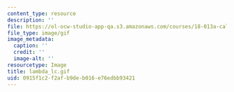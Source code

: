 ```yaml
---
content_type: resource
description: ''
file: https://ol-ocw-studio-app-qa.s3.amazonaws.com/courses/18-013a-calculus-with-applications-spring-2005/0915f1c2f2afb9deb016e76edbb93421_lambda_lc.gif
file_type: image/gif
image_metadata:
  caption: ''
  credit: ''
  image-alt: ''
resourcetype: Image
title: lambda_lc.gif
uid: 0915f1c2-f2af-b9de-b016-e76edbb93421
---
```

